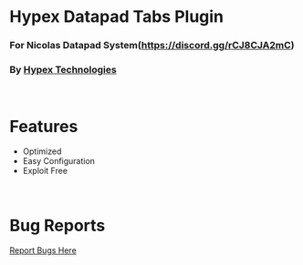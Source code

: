 # Hypex Datapad Tabs Plugin
### For Nicolas Datapad System(https://discord.gg/rCJ8CJA2mC)
### By [Hypex Technologies](https://hypextech.com)
<br>

# Features
- Optimized
- Easy Configuration
- Exploit Free

<br>

# Bug Reports
[Report Bugs Here](https://github.com/Hypex-Technologies/hypex_plugin_rdvdatapad/issues)